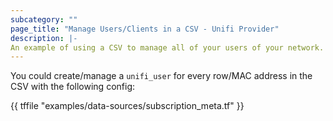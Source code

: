 ```yaml
---
subcategory: ""
page_title: "Manage Users/Clients in a CSV - Unifi Provider"
description: |-
An example of using a CSV to manage all of your users of your network.
---
```



You could create/manage a `unifi_user` for every row/MAC address in the CSV with the following config:

{{ tffile "examples/data-sources/subscription_meta.tf" }}